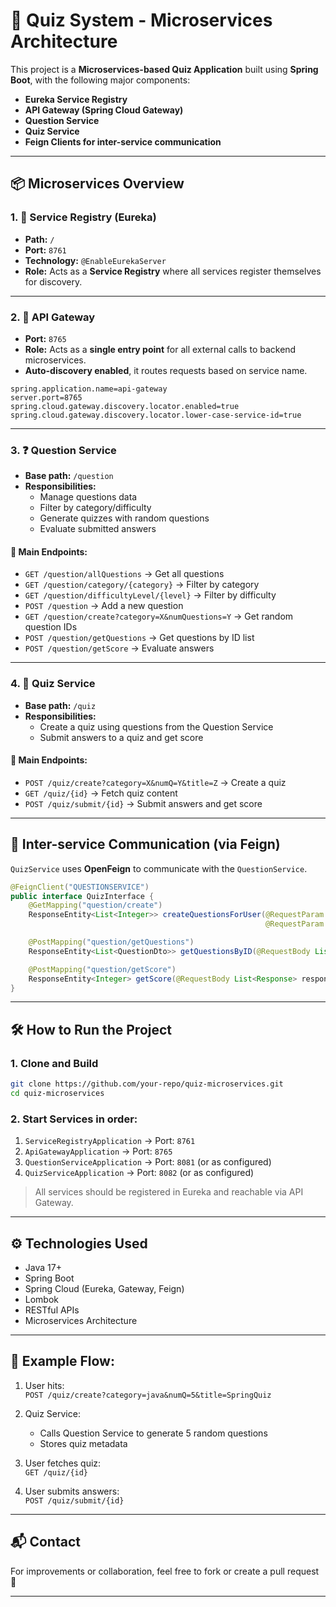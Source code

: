 # 🧠 Quiz System - Microservices Architecture

This project is a **Microservices-based Quiz Application** built using **Spring Boot**, with the following major components:

- **Eureka Service Registry**
- **API Gateway (Spring Cloud Gateway)**
- **Question Service**
- **Quiz Service**
- **Feign Clients for inter-service communication**

---

## 📦 Microservices Overview

### 1. 🎯 Service Registry (Eureka)
- **Path:** `/`
- **Port:** `8761`
- **Technology:** `@EnableEurekaServer`
- **Role:** Acts as a **Service Registry** where all services register themselves for discovery.

---

### 2. 🚪 API Gateway
- **Port:** `8765`
- **Role:** Acts as a **single entry point** for all external calls to backend microservices.
- **Auto-discovery enabled**, it routes requests based on service name.

```properties
spring.application.name=api-gateway
server.port=8765
spring.cloud.gateway.discovery.locator.enabled=true
spring.cloud.gateway.discovery.locator.lower-case-service-id=true
```

---

### 3. ❓ Question Service
- **Base path:** `/question`
- **Responsibilities:**
  - Manage questions data
  - Filter by category/difficulty
  - Generate quizzes with random questions
  - Evaluate submitted answers

#### 🔧 Main Endpoints:
- `GET /question/allQuestions` → Get all questions
- `GET /question/category/{category}` → Filter by category
- `GET /question/difficultyLevel/{level}` → Filter by difficulty
- `POST /question` → Add a new question
- `GET /question/create?category=X&numQuestions=Y` → Get random question IDs
- `POST /question/getQuestions` → Get questions by ID list
- `POST /question/getScore` → Evaluate answers

---

### 4. 📝 Quiz Service
- **Base path:** `/quiz`
- **Responsibilities:**
  - Create a quiz using questions from the Question Service
  - Submit answers to a quiz and get score

#### 🔧 Main Endpoints:
- `POST /quiz/create?category=X&numQ=Y&title=Z` → Create a quiz
- `GET /quiz/{id}` → Fetch quiz content
- `POST /quiz/submit/{id}` → Submit answers and get score

---

## 🔗 Inter-service Communication (via Feign)

`QuizService` uses **OpenFeign** to communicate with the `QuestionService`.

```java
@FeignClient("QUESTIONSERVICE")
public interface QuizInterface {
    @GetMapping("question/create")
    ResponseEntity<List<Integer>> createQuestionsForUser(@RequestParam String category,
                                                         @RequestParam int numQuestions);

    @PostMapping("question/getQuestions")
    ResponseEntity<List<QuestionDto>> getQuestionsByID(@RequestBody List<Integer> questionIds);

    @PostMapping("question/getScore")
    ResponseEntity<Integer> getScore(@RequestBody List<Response> responses);
}
```

---

## 🛠️ How to Run the Project

### 1. Clone and Build
```bash
git clone https://github.com/your-repo/quiz-microservices.git
cd quiz-microservices
```

### 2. Start Services in order:
1. `ServiceRegistryApplication` → Port: `8761`
2. `ApiGatewayApplication` → Port: `8765`
3. `QuestionServiceApplication` → Port: `8081` (or as configured)
4. `QuizServiceApplication` → Port: `8082` (or as configured)

> All services should be registered in Eureka and reachable via API Gateway.

---

## ⚙️ Technologies Used

- Java 17+
- Spring Boot
- Spring Cloud (Eureka, Gateway, Feign)
- Lombok
- RESTful APIs
- Microservices Architecture

---

## 📌 Example Flow:

1. User hits:  
   `POST /quiz/create?category=java&numQ=5&title=SpringQuiz`

2. Quiz Service:
   - Calls Question Service to generate 5 random questions
   - Stores quiz metadata

3. User fetches quiz:  
   `GET /quiz/{id}`

4. User submits answers:  
   `POST /quiz/submit/{id}`

---

## 📬 Contact
For improvements or collaboration, feel free to fork or create a pull request 🤝

---

